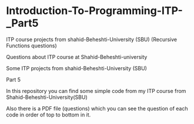 # Introduction-To-Programming-ITP-_Part5
ITP course projects from shahid-Beheshti-University (SBU) (Recursive Functions questions) 

Questions about ITP course at Shahid-Beheshti-university

Some ITP projects from shahid-Beheshti-University (SBU)

Part 5

In this repository you can find some simple code from my ITP course from Shahid-Beheshti-University(SBU)

Also there is a PDF file (questions) which you can see the question of each code in order of top to bottom in it.
